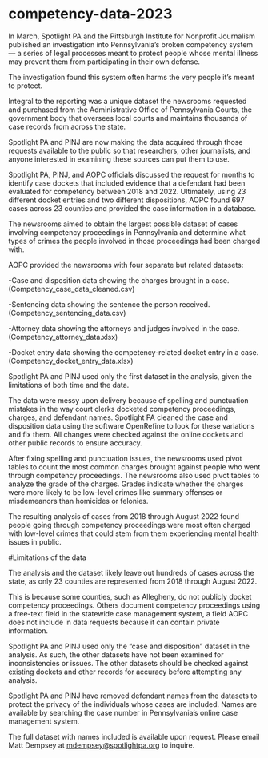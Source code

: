 # competency-data-2023

In March, Spotlight PA and the Pittsburgh Institute for Nonprofit Journalism published an investigation into Pennsylvania’s broken competency system — a series of legal processes meant to protect people whose mental illness may prevent them from participating in their own defense.

The investigation found this system often harms the very people it’s meant to protect.

Integral to the reporting was a unique dataset the newsrooms requested and purchased from the Administrative Office of Pennsylvania Courts, the government body that oversees local courts and maintains thousands of case records from across the state.

Spotlight PA and PINJ are now making the data acquired through those requests available to the public so that researchers, other journalists, and anyone interested in examining these sources can put them to use. 

Spotlight PA, PINJ, and AOPC officials discussed the request for months to identify case dockets that included evidence that a defendant had been evaluated for competency between 2018 and 2022. Ultimately, using 23 different docket entries and two different dispositions, AOPC found 697 cases across 23 counties and provided the case information in a database.

The newsrooms aimed to obtain the largest possible dataset of cases involving competency proceedings in Pennsylvania and determine what types of crimes the people involved in those proceedings had been charged with.

AOPC provided the newsrooms with four separate but related datasets: 

-Case and disposition data showing the charges brought in a case. (Competency_case_data_cleaned.csv)

-Sentencing data showing the sentence the person received. (Competency_sentencing_data.csv)

-Attorney data showing the attorneys and judges involved in the case. (Competency_attorney_data.xlsx)
 
-Docket entry data showing the competency-related docket entry in a case. (Competency_docket_entry_data.xlsx)

Spotlight PA and PINJ used only the first dataset in the analysis, given the limitations of both time and the data.

The data were messy upon delivery because of spelling and punctuation mistakes in the way court clerks docketed competency proceedings, charges, and defendant names. Spotlight PA cleaned the case and disposition data using the software OpenRefine to look for these variations and fix them. All changes were checked against the online dockets and other public records to ensure accuracy.

After fixing spelling and punctuation issues, the newsrooms used pivot tables to count the most common charges brought against people who went through competency proceedings. The newsrooms also used pivot tables to analyze the grade of the charges. Grades indicate whether the charges were more likely to be low-level crimes like summary offenses or misdemeanors than homicides or felonies.

The resulting analysis of cases from 2018 through August 2022 found people going through competency proceedings were most often charged with low-level crimes that could stem from them experiencing mental health issues in public.

#Limitations of the data

The analysis and the dataset likely leave out hundreds of cases across the state, as only 23 counties are represented from 2018 through August 2022. 

This is because some counties, such as Allegheny, do not publicly docket competency proceedings. Others document competency proceedings using a free-text field in the statewide case management system, a field AOPC does not include in data requests because it can contain private information.

Spotlight PA and PINJ used only the “case and disposition” dataset in the analysis. As such, the other datasets have not been examined for inconsistencies or issues. The other datasets should be checked against existing dockets and other records for accuracy before attempting any analysis.

Spotlight PA and PINJ have removed defendant names from the datasets to protect the privacy of the individuals whose cases are included. Names are available by searching the case number in Pennsylvania’s online case management system. 

The full dataset with names included is available upon request. Please email Matt Dempsey at mdempsey@spotlightpa.org to inquire.


